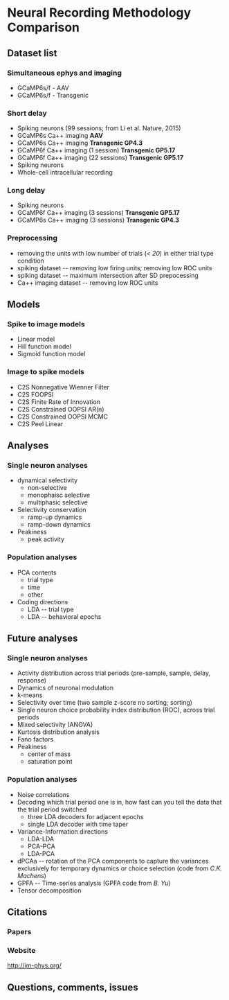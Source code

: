 # Neural Recording Methodology Comparison

## Dataset list

### Simultaneous ephys and imaging
* GCaMP6s/f - AAV
* GCaMP6s/f - Transgenic

### Short delay
* Spiking neurons (99 sessions; from Li et al. Nature, 2015)
* GCaMP6s Ca++ imaging __AAV__
* GCaMP6s Ca++ imaging __Transgenic GP4.3__
* GCaMP6f Ca++ imaging (1 session) __Transgenic GP5.17__
* GCaMP6f Ca++ imaging (22 sessions) __Transgenic GP5.17__
* Spiking neurons
* Whole-cell intracellular recording

### Long delay
* Spiking neurons
* GCaMP6f Ca++ imaging (3 sessions) __Transgenic GP5.17__
* GCaMP6s Ca++ imaging (3 sessions) __Transgenic GP4.3__

### Preprocessing
* removing the units with low number of trials (*< 20*) in either trial type condition
* spiking dataset -- removing low firing units; removing low ROC units
* spiking dataset -- maximum intersection after SD prepocessing
* Ca++ imaging dataset -- removing low ROC units


## Models
### Spike to image models
* Linear model
* Hill function model
* Sigmoid function model

### Image to spike models
* C2S Nonnegative Wienner Filter
* C2S FOOPSI
* C2S Finite Rate of Innovation
* C2S Constrained OOPSI AR(n)
* C2S Constrained OOPSI MCMC
* C2S Peel Linear

## Analyses
### Single neuron analyses
* dynamical selectivity
    * non-selective
    * monophaisc selective
    * multiphasic selective
* Selectivity conservation
    * ramp-up dynamics
    * ramp-down dynamics
* Peakiness
    * peak activity

### Population analyses
* PCA contents
    * trial type
    * time
    * other
* Coding directions
    * LDA -- trial type
    * LDA -- behavioral epochs

## Future analyses
### Single neuron analyses
* Activity distribution across trial periods (pre-sample, sample, delay, response)
* Dynamics of neuronal modulation
* k-means
* Selectivity over time (two sample z-score no sorting; sorting)
* Single neuron choice probability index distribution (ROC), across trial periods
* Mixed selectivity (ANOVA)
* Kurtosis distribution analysis
* Fano factors
* Peakiness
    * center of mass
    * saturation point

### Population analyses
* Noise correlations
* Decoding which trial period one is in, how fast can you tell the data that the trial period switched
    * three LDA decoders for adjacent epochs
    * single LDA decoder with time taper
* Variance-Information directions
    * LDA-LDA
    * PCA-PCA
    * LDA-PCA
* dPCAa -- rotation of the PCA components to capture the variances exclusively
for temporary dynamics or choice selection (code from *C.K. Machens*)
* GPFA -- Time-series analysis (GPFA code from *B. Yu*)
* Tensor decomposition

## Citations
### Papers

### Website
http://im-phys.org/

## Questions, comments, issues
